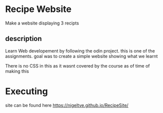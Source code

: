 # Recipe Website
Make a website displaying 3 recipts

## description
Learn Web developement by following the odin project.
this is one of the assignments. goal was to create a simple website showing what we learnt 

There is no CSS in this as it wasnt covered by the course as of time of making this

# Executing
site can be found here https://nigeltve.github.io/RecipeSite/